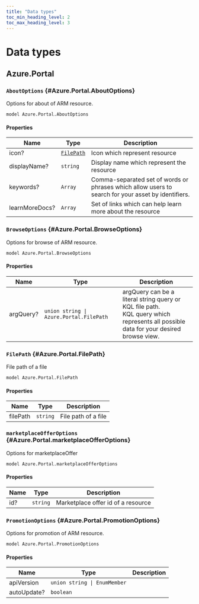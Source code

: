 ```yaml
---
title: "Data types"
toc_min_heading_level: 2
toc_max_heading_level: 3
---
```


# Data types

## Azure.Portal

### `AboutOptions` {#Azure.Portal.AboutOptions}

Options for about of ARM resource.

```typespec
model Azure.Portal.AboutOptions
```

#### Properties

| Name           | Type                                                | Description                                                                                              |
| -------------- | --------------------------------------------------- | -------------------------------------------------------------------------------------------------------- |
| icon?          | [`FilePath`](./data-types.md#Azure.Portal.FilePath) | Icon which represent resource<br />                                                                      |
| displayName?   | `string`                                            | Display name which represent the resource<br />                                                          |
| keywords?      | `Array`                                             | Comma-separated set of words or phrases which allow users to search for your asset by identifiers.<br /> |
| learnMoreDocs? | `Array`                                             | Set of links which can help learn more about the resource<br />                                          |

### `BrowseOptions` {#Azure.Portal.BrowseOptions}

Options for browse of ARM resource.

```typespec
model Azure.Portal.BrowseOptions
```

#### Properties

| Name      | Type                                    | Description                                                                                                                                    |
| --------- | --------------------------------------- | ---------------------------------------------------------------------------------------------------------------------------------------------- |
| argQuery? | `union string \| Azure.Portal.FilePath` | argQuery can be a literal string query or KQL file path.<br />KQL query which represents all possible data for your desired browse view.<br /> |

### `FilePath` {#Azure.Portal.FilePath}

File path of a file

```typespec
model Azure.Portal.FilePath
```

#### Properties

| Name     | Type     | Description               |
| -------- | -------- | ------------------------- |
| filePath | `string` | File path of a file<br /> |

### `marketplaceOfferOptions` {#Azure.Portal.marketplaceOfferOptions}

Options for marketplaceOffer

```typespec
model Azure.Portal.marketplaceOfferOptions
```

#### Properties

| Name | Type     | Description                              |
| ---- | -------- | ---------------------------------------- |
| id?  | `string` | Marketplace offer id of a resource<br /> |

### `PromotionOptions` {#Azure.Portal.PromotionOptions}

Options for promotion of ARM resource.

```typespec
model Azure.Portal.PromotionOptions
```

#### Properties

| Name        | Type                         | Description |
| ----------- | ---------------------------- | ----------- |
| apiVersion  | `union string \| EnumMember` |             |
| autoUpdate? | `boolean`                    |             |
